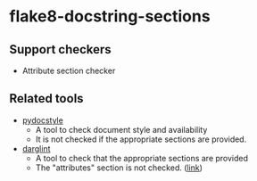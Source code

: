 # flake8-docstring-sections

## Support checkers

* Attribute section checker

## Related tools
* [pydocstyle](https://github.com/PyCQA/pydocstyle)
  * A tool to check document style and availability
  * It is not checked if the appropriate sections are provided.
* [darglint](https://github.com/terrencepreilly/darglint)
  * A tool to check that the appropriate sections are provided
  * The "attributes" section is not checked. ([link](https://github.com/terrencepreilly/darglint/issues/25))
